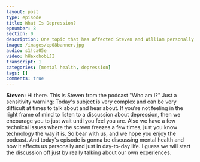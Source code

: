 ```yaml
---
layout: post
type: episode
title: What Is Depression?
epnumber: 8
section: 0
description: One topic that has affected Steven and William personally is that of mental health. In this episode they share their personal experiences of suffering, learning, developing and coping.
image: /images/ep08banner.jpg
audio: s1!ca05e
video: hHaxobobLJI
transcript: 1
categories: [mental health, depression]
tags: []
comments: true
---
```


<p><b>Steven:</b> Hi there. This is Steven from the podcast
"Who am I?" Just a sensitivity warning:
Today's subject is very complex and can
be very difficult at times to talk about
and hear about. If you're not feeling in
the right frame of mind to listen to a
discussion about depression, then
we encourage you to just wait until you
feel you are. Also we have a few
technical issues where the screen
freezes a few times, just you know
technology the way it is. So bear with us,
and we hope you enjoy the podcast. And
today's episode is gonna be discussing
mental health and how it affects us
personally and just in day-to-day life.
I guess we will start the discussion off
just by really talking about our own
experiences.
</p>